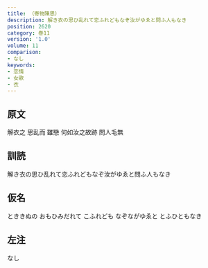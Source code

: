 ```yaml
---
title: （寄物陳思）
description: 解き衣の思ひ乱れて恋ふれどもなぞ汝がゆゑと問ふ人もなき
position: 2620
category: 巻11
version: '1.0'
volume: 11
comparison:
- なし
keywords:
- 恋情
- 女歌
- 衣
---
```


## 原文

解衣之 思乱而 雖戀 何如汝之故跡 問人毛無

## 訓読

解き衣の思ひ乱れて恋ふれどもなぞ汝がゆゑと問ふ人もなき

## 仮名

とききぬの おもひみだれて こふれども なぞながゆゑと とふひともなき

## 左注

なし
